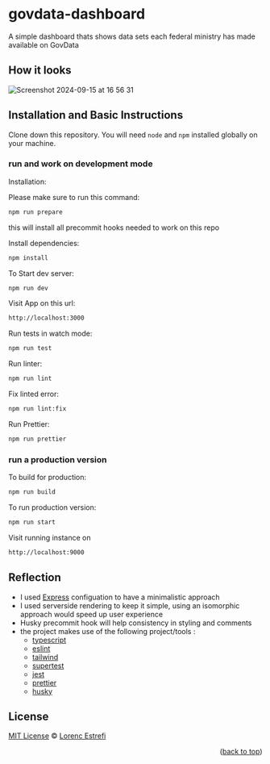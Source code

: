 # govdata-dashboard

A simple dashboard thats shows data sets each federal ministry has made available on GovData


## How it looks 

![Screenshot 2024-09-15 at 16 56 31](https://github.com/user-attachments/assets/0b4f8f5e-6a6f-4148-a33c-26b1168800d8)

## Installation and Basic Instructions

Clone down this repository. You will need `node` and `npm` installed globally on your machine.  

### run and work on development mode

Installation:

Please make sure to run this command:

```bash
npm run prepare
```

this will install all precommit hooks needed to work on this repo

Install dependencies:
```bash 
npm install
```  

To Start dev server:

```bash
npm run dev
```  

Visit App on this url:

```bash 
http://localhost:3000
```  

Run tests in watch mode:

```bash 
npm run test
```

Run linter:

```bash
npm run lint
```

Fix linted error: 

```bash
npm run lint:fix
```

Run Prettier: 

```bash
npm run prettier
```


### run a production version 
To build for production:

```bash
npm run build
```

To run production version:

```bash
npm run start
```

Visit running instance on
```bash
http://localhost:9000
```


## Reflection

  - I used [Express](https://expressjs.com/) configuation to have a minimalistic approach
  - I used serverside rendering to keep it simple, using an isomorphic approach would speed up user experience  
  - Husky precommit hook will help consistency in styling and comments
  - the project makes use of the following project/tools :
      - [typescript](https://www.typescriptlang.org/)
      - [eslint](https://eslint.org/)
      - [tailwind](https://tailwindcss.com/)
      - [supertest](https://www.npmjs.com/package/supertest)
      - [jest](https://jestjs.io/)
      - [prettier](https://prettier.io/)
      - [husky](https://typicode.github.io/husky)
   
        
## License

[MIT License](https://opensource.org/licenses/MIT) © [Lorenc Estrefi](https://jlorenc1986.github.io)

<p align="right">(<a href="#readme-top">back to top</a>)</p>
